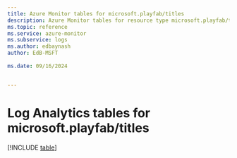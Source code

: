 ```yaml
---
title: Azure Monitor tables for microsoft.playfab/titles
description: Azure Monitor tables for resource type microsoft.playfab/titles
ms.topic: reference
ms.service: azure-monitor
ms.subservice: logs
ms.author: edbaynash
author: EdB-MSFT
   
ms.date: 09/16/2024


---
```


# Log Analytics tables for microsoft.playfab/titles  

[!INCLUDE [table](~/reusable-content/ce-skilling/azure/includes/azure-monitor/reference/tables/microsoft-playfab_titles-include.md)]

